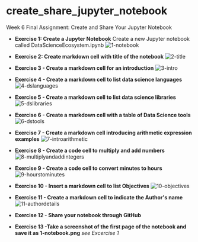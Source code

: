 # create_share_jupyter_notebook
Week 6 Final Assignment: Create and Share Your Jupyter Notebook

- **Exercise 1: Create a Jupyter Notebook**
  Create a new Jupyter notebook called DataScienceEcosystem.ipynb
![1-notebook](https://github.com/Calcanta/create_share_jupyter_notebook/assets/61021081/8b9b3bea-1554-48c1-b972-366b00764530)

- **Exercise 2: Create markdown cell with title of the notebook**
  ![2-title](https://github.com/Calcanta/create_share_jupyter_notebook/assets/61021081/c94ab7a0-8fe7-483c-b843-bb8dfb698e52)

- **Exercise 3 - Create a markdown cell for an introduction**
  ![3-intro](https://github.com/Calcanta/create_share_jupyter_notebook/assets/61021081/e8b41eb1-2e8f-41fc-972a-937bdbae4530)

- **Exercise 4 - Create a markdown cell to list data science languages**
![4-dslanguages](https://github.com/Calcanta/create_share_jupyter_notebook/assets/61021081/9193da29-8834-4550-a312-3bfa967500c3)

- **Exercise 5 - Create a markdown cell to list data science libraries**
![5-dslibraries](https://github.com/Calcanta/create_share_jupyter_notebook/assets/61021081/1d56af8e-92cd-4737-9292-2f89fc78b701)

- **Exercise 6 - Create a markdown cell with a table of Data Science tools**
![6-dstools](https://github.com/Calcanta/create_share_jupyter_notebook/assets/61021081/cae35e59-6002-4909-8d34-0ae912a2e59d)

- **Exercise 7 - Create a markdown cell introducing arithmetic expression examples**
![7-introarithmetic](https://github.com/Calcanta/create_share_jupyter_notebook/assets/61021081/4050dd11-8fe7-412c-809c-d274923fa21a)

- **Exercise 8 - Create a code cell to multiply and add numbers**
![8-multiplyandaddintegers](https://github.com/Calcanta/create_share_jupyter_notebook/assets/61021081/61c37850-3a1b-48e1-bab1-9ef7af7a2695)

- **Exercise 9 - Create a code cell to convert minutes to hours**
![9-hourstominutes](https://github.com/Calcanta/create_share_jupyter_notebook/assets/61021081/c262f90f-1a44-43cb-b376-99415f03c99e)

- **Exercise 10 - Insert a markdown cell to list Objectives**
![10-objectives](https://github.com/Calcanta/create_share_jupyter_notebook/assets/61021081/d86db7e5-fda9-475b-a1d8-ca67305faa20)

- **Exercise 11 - Create a markdown cell to indicate the Author's name**
![11-authordetails](https://github.com/Calcanta/create_share_jupyter_notebook/assets/61021081/1d953443-2f73-4a72-ab1d-922a80ae9733)
- **Exercise 12 - Share your notebook through GitHub**
- **Exercise 13 -Take a screenshot of the first page of the notebook and save it as 1-notebook.png** _see Excercise 1_
